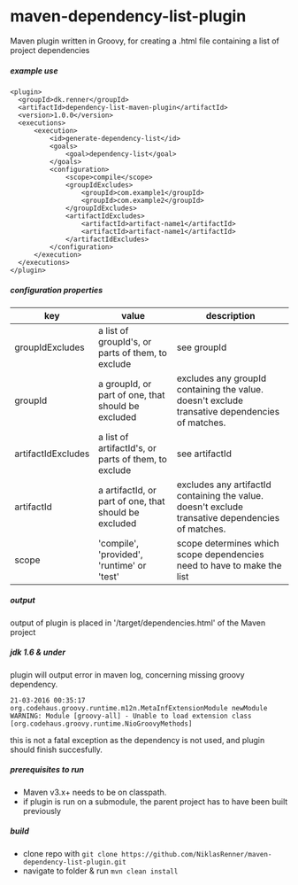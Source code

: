 # maven-dependency-list-plugin
Maven plugin written in Groovy, for creating a .html file containing a list of project dependencies

##### example use
```
<plugin>
  <groupId>dk.renner</groupId>
  <artifactId>dependency-list-maven-plugin</artifactId>
  <version>1.0.0</version>
  <executions>
      <execution>
          <id>generate-dependency-list</id>
          <goals>
              <goal>dependency-list</goal>
          </goals>
          <configuration>
              <scope>compile</scope>
              <groupIdExcludes>
                  <groupId>com.example1</groupId>
                  <groupId>com.example2</groupId>
              </groupIdExcludes>
              <artifactIdExcludes>
                  <artifactId>artifact-name1</artifactId>
                  <artifactId>artifact-name1</artifactId>
              </artifactIdExcludes>
          </configuration>
      </execution>
  </executions>
</plugin>
```
##### configuration properties

| key | value | description |
| ------------- | ------------- | ----- |
| groupIdExcludes | a list of groupId's, or parts of them, to exclude | see groupId |
| groupId | a groupId, or part of one, that should be excluded | excludes any groupId containing the value. doesn't exclude transative dependencies of matches. |
| artifactIdExcludes | a list of artifactId's, or parts of them, to exclude | see artifactId |
| artifactId | a artifactId, or part of one, that should be excluded | excludes any artifactId containing the value. doesn't exclude transative dependencies of matches. |
| scope | 'compile', 'provided', 'runtime' or 'test' | scope determines which scope dependencies need to have to make the list |

##### output
output of plugin is placed in '/target/dependencies.html' of the Maven project

##### jdk 1.6 & under
plugin will output error in maven log, concerning missing groovy dependency.

```
21-03-2016 00:35:17 org.codehaus.groovy.runtime.m12n.MetaInfExtensionModule newModule
WARNING: Module [groovy-all] - Unable to load extension class [org.codehaus.groovy.runtime.NioGroovyMethods]
```

this is not a fatal exception as the dependency is not used, and plugin should finish succesfully.

##### prerequisites to run
* Maven v3.x+ needs to be on classpath.
* if plugin is run on a submodule, the parent project has to have been built previously

##### build
* clone repo with `git clone https://github.com/NiklasRenner/maven-dependency-list-plugin.git`
* navigate to folder & run `mvn clean install`

